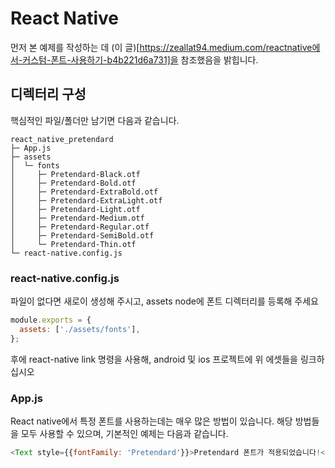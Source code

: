# React Native
먼저 본 예제를 작성하는 데 (이 글)[https://zeallat94.medium.com/reactnative에서-커스텀-폰트-사용하기-b4b221d6a731]을 참조했음을 밝힙니다.

## 디렉터리 구성
핵심적인 파일/폴더만 남기면 다음과 같습니다.
```
react_native_pretendard
├─ App.js
├─ assets
│  └─ fonts
│     ├─ Pretendard-Black.otf
│     ├─ Pretendard-Bold.otf
│     ├─ Pretendard-ExtraBold.otf
│     ├─ Pretendard-ExtraLight.otf
│     ├─ Pretendard-Light.otf
│     ├─ Pretendard-Medium.otf
│     ├─ Pretendard-Regular.otf
│     ├─ Pretendard-SemiBold.otf
│     └─ Pretendard-Thin.otf
└─ react-native.config.js
```
### react-native.config.js
파일이 없다면 새로이 생성해 주시고, assets node에 폰트 디렉터리를 등록해 주세요
```javascript
module.exports = {
  assets: ['./assets/fonts'],
};
```
후에 react-native link 명령을 사용해, android 및 ios 프로젝트에 위 에셋들을 링크하십시오

### App.js
React native에서 특정 폰트를 사용하는데는 매우 많은 방법이 있습니다. 해당 방법들을 모두 사용할 수 있으며, 기본적인 예제는 다음과 같습니다.
```javascript
<Text style={{fontFamily: 'Pretendard'}}>Pretendard 폰트가 적용되었습니다!</Text>
```